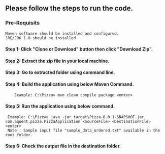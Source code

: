 ## Please follow the steps to run the code.
### Pre-Requisits
    Maven software should be installed and configured.
    JRE/JDK 1.8 should be installed.

#### Step 1: Click "Clone or Download" button then click "Download Zip".

#### Step 2: Extract the zip file in your local machine.

#### Step 3: Go to extracted folder using command line.

#### Step 4: Build the application using below Maven Command.
        Example: C:\Pizza> mvn clean compile package <enter>
        
#### Step 5: Run the application using below command.
     Example: C:\Pizza> java -jar target\Pizza-0.0.1-SNAPSHOT.jar com.aquent.pizza.PizzaApplication <SourceFile> <DestinationFile> <enter>        
     Note : Sample input file "sample_data_ordered.txt" available in the root folder.
     
#### Step 6: Check the output file in the destination folder.
